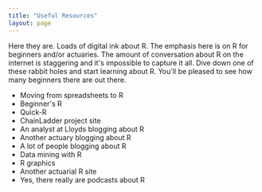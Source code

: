 ```yaml
---
title: "Useful Resources"
layout: page
---
```


Here they are. Loads of digital ink about R. The emphasis here is on R for beginners and/or actuaries. The amount of conversation about R on the internet is staggering and it's impossible to capture it all. Dive down one of these rabbit holes and start learning about R. You'll be pleased to see how many beginners there are out there.

* Moving from spreadsheets to R
* Beginner's R
* Quick-R
* ChainLadder project site
* An analyst at Lloyds blogging about R
* Another actuary blogging about R
* A lot of people blogging about R
* Data mining with R
* R graphics
* Another actuarial R site
* Yes, there really are podcasts about R
